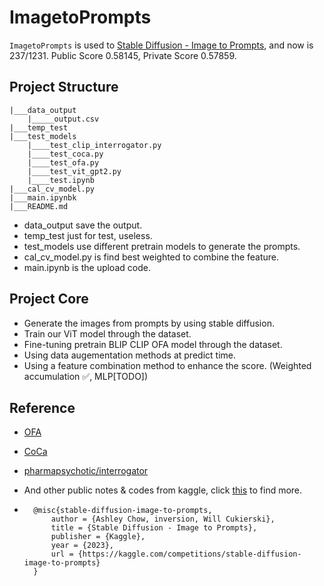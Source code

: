 # ImagetoPrompts

`ImagetoPrompts` is used to [Stable Diffusion - Image to Prompts](https://www.kaggle.com/competitions/stable-diffusion-image-to-prompts/overview), and now is 237/1231. Public Score 0.58145, Private Score 0.57859.

## Project Structure
    |___data_output
        |_____output.csv
    |___temp_test
    |___test_models
        |____test_clip_interrogator.py
        |____test_coca.py
        |____test_ofa.py
        |____test_vit_gpt2.py
        |____test.ipynb
    |___cal_cv_model.py
    |___main.ipynbk
    |___README.md

- data_output save the output.
- temp_test just for test, useless.
- test_models use different pretrain models to generate the prompts.
- cal_cv_model.py is find best weighted to combine the feature.
- main.ipynb is the upload code.

## Project Core

- Generate the images from prompts by using stable diffusion. 
- Train our ViT model through the dataset.
- Fine-tuning pretrain BLIP CLIP OFA model through the dataset.
- Using data augementation methods at predict time.
- Using a feature combination method to enhance the score. (Weighted accumulation ✅, MLP[TODO])


## Reference

- [OFA](https://github.com/OFA-Sys/OFA)

- [CoCa](https://github.com/UKPLab/sentence-transformers)

- [pharmapsychotic/interrogator](https://github.com/pharmapsychotic/clip-interrogator)

- And other public notes & codes from kaggle, click [this](https://www.kaggle.com/competitionsstable-diffusion-image-to-prompts) to find more.

- ```
    @misc{stable-diffusion-image-to-prompts,
        author = {Ashley Chow, inversion, Will Cukierski},
        title = {Stable Diffusion - Image to Prompts},
        publisher = {Kaggle},
        year = {2023},
        url = {https://kaggle.com/competitions/stable-diffusion-image-to-prompts}
    }
    ```

